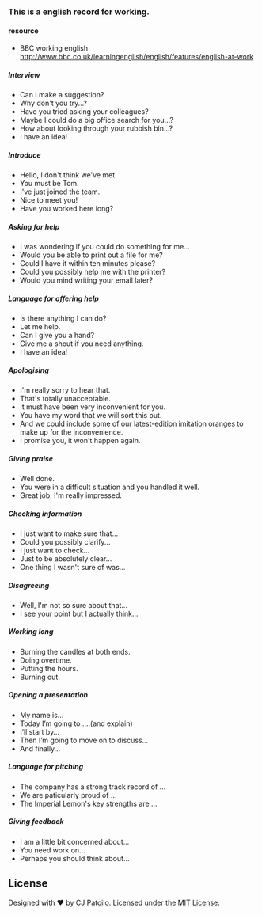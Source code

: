 ### This is a english record for working.

#### resource
* BBC working english http://www.bbc.co.uk/learningenglish/english/features/english-at-work

##### Interview
* Can I make a suggestion?
* Why don't you try...?
* Have you tried asking your colleagues?
* Maybe I could do a big office search for you...?
* How about looking through your rubbish bin...?
* I have an idea!

##### Introduce
* Hello, I don't think we've met.
* You must be Tom.
* I've just joined the team.
* Nice to meet you!
* Have you worked here long?

##### Asking for help
* I was wondering if you could do something for me...
* Would you be able to print out a file for me?
* Could I have it within ten minutes please?
* Could you possibly help me with the printer?
* Would you mind writing your email later?

##### Language for offering help
* Is there anything I can do?
* Let me help.
* Can I give you a hand?
* Give me a shout if you need anything.
* I have an idea!

##### Apologising
* I'm really sorry to hear that.
* That's totally unacceptable.
* It must have been very inconvenient for you.
* You have my word that we will sort this out.
* And we could include some of our latest-edition imitation oranges to make up for the inconvenience.
* I promise you, it won't happen again.

##### Giving praise
* Well done.
* You were in a difficult situation and you handled it well.
* Great job. I'm really impressed.

##### Checking information
* I just want to make sure that...
* Could you possibly clarify...
* I just want to check...
* Just to be absolutely clear...
* One thing I wasn't sure of was...

##### Disagreeing

* Well, I'm not so sure about that...
* I see your point but I actually think...

##### Working long
* Burning the candles at both ends.
* Doing overtime.
* Putting the hours.
* Burning out.

##### Opening a presentation
* My name is…
* Today I’m going to ….(and explain)
* I’ll start by…
* Then I’m going to move on to discuss…
* And finally…

##### Language for pitching
* The company has a strong track record of ...
* We are paticularly proud of ...
* The Imperial Lemon's key strengths are ...

##### Giving feedback
* I am a little bit concerned about...
* You need work on...
* Perhaps you should think about...





## License

Designed with ♥ by [CJ Patoilo](http://cjpatoilo.com). Licensed under the [MIT License](http://cjpatoilo.mit-license.org).

